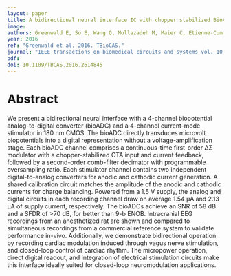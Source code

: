 ```yaml
---
layout: paper
title: A bidirectional neural interface IC with chopper stabilized BioADC array and charge balanced stimulator
image:
authors: Greenwald E, So E, Wang Q, Mollazadeh M, Maier C, Etienne-Cummings R, Cauwenberghs G, and Thakor N.
year: 2016
ref: "Greenwald et al. 2016. TBioCAS."
journal: "IEEE transactions on biomedical circuits and systems vol. 10, no. 5: 990-1002."
pdf:
doi: 10.1109/TBCAS.2016.2614845
---
```


# Abstract
We present a bidirectional neural interface with a 4-channel biopotential analog-to-digital converter (bioADC) and a 4-channel current-mode stimulator in 180 nm CMOS. The bioADC directly transduces microvolt biopotentials into a digital representation without a voltage-amplification stage. Each bioADC channel comprises a continuous-time first-order ΔΣ modulator with a chopper-stabilized OTA input and current feedback, followed by a second-order comb-filter decimator with programmable oversampling ratio. Each stimulator channel contains two independent digital-to-analog converters for anodic and cathodic current generation. A shared calibration circuit matches the amplitude of the anodic and cathodic currents for charge balancing. Powered from a 1.5 V supply, the analog and digital circuits in each recording channel draw on average 1.54 μA and 2.13 μA of supply current, respectively. The bioADCs achieve an SNR of 58 dB and a SFDR of >70 dB, for better than 9-b ENOB. Intracranial EEG recordings from an anesthetized rat are shown and compared to simultaneous recordings from a commercial reference system to validate performance in-vivo. Additionally, we demonstrate bidirectional operation by recording cardiac modulation induced through vagus nerve stimulation, and closed-loop control of cardiac rhythm. The micropower operation, direct digital readout, and integration of electrical stimulation circuits make this interface ideally suited for closed-loop neuromodulation applications.
